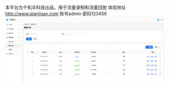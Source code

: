 本平台为千机伞科技出品，用于流量录制和流量回放
体验地址 http://www.qianjisan.com  账号admin 密码123456
![img.png](front/docs/images/img1.png)